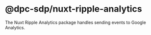 # @dpc-sdp/nuxt-ripple-analytics

The Nuxt Ripple Analytics package handles sending events to Google Analytics.
